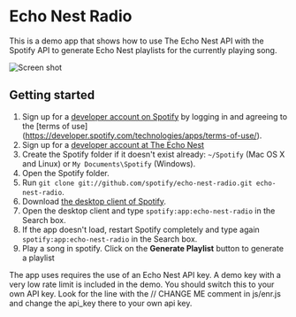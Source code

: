 # Echo Nest Radio

This is a demo app that shows how to use The Echo Nest API with the Spotify API to generate Echo Nest playlists for the currently playing song.

![Screen shot](https://raw.githubusercontent.com/plamere/spotify-echo-nest-radio/master/ss-small.png)

## Getting started

 1. Sign up for a [developer account on Spotify](https://developer.spotify.com/technologies/apps/#developer) by logging in and agreeing to the [terms of use] (https://developer.spotify.com/technologies/apps/terms-of-use/).
 2. Sign up for a [developer account at The Echo Nest](http://developer.echonest.com)
 2. Create the Spotify folder if it doesn't exist already: `~/Spotify` (Mac OS X and Linux) or `My Documents\Spotify` (Windows).
 3. Open the Spotify folder.
 4. Run `git clone git://github.com/spotify/echo-nest-radio.git echo-nest-radio`.
 5. Download [the desktop client of Spotify](http://spotify.com/download).
 6. Open the desktop client and type `spotify:app:echo-nest-radio` in the Search box.
 7. If the app doesn't load, restart Spotify completely and type again `spotify:app:echo-nest-radio` in the Search box.
 8. Play a song in spotify. Click on the **Generate Playlist** button to generate a playlist
 

The app uses requires the use of an Echo Nest API key. A demo key with a very low rate limit is included in the demo. You should switch this to your own API key. Look for the line with the // CHANGE ME comment in js/enr.js and change the api_key there to your own api key.
 

